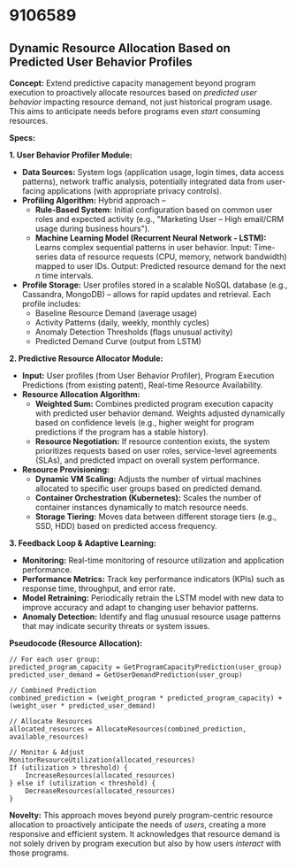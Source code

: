 # 9106589

## Dynamic Resource Allocation Based on Predicted User Behavior Profiles

**Concept:** Extend predictive capacity management beyond program execution to proactively allocate resources based on *predicted user behavior* impacting resource demand, not just historical program usage. This aims to anticipate needs before programs even *start* consuming resources.

**Specs:**

**1. User Behavior Profiler Module:**

*   **Data Sources:** System logs (application usage, login times, data access patterns), network traffic analysis, potentially integrated data from user-facing applications (with appropriate privacy controls).
*   **Profiling Algorithm:** Hybrid approach –
    *   **Rule-Based System:** Initial configuration based on common user roles and expected activity (e.g., "Marketing User – High email/CRM usage during business hours").
    *   **Machine Learning Model (Recurrent Neural Network - LSTM):** Learns complex sequential patterns in user behavior. Input: Time-series data of resource requests (CPU, memory, network bandwidth) mapped to user IDs. Output: Predicted resource demand for the next *n* time intervals.
*   **Profile Storage:**  User profiles stored in a scalable NoSQL database (e.g., Cassandra, MongoDB) – allows for rapid updates and retrieval. Each profile includes:
    *   Baseline Resource Demand (average usage)
    *   Activity Patterns (daily, weekly, monthly cycles)
    *   Anomaly Detection Thresholds (flags unusual activity)
    *   Predicted Demand Curve (output from LSTM)

**2. Predictive Resource Allocator Module:**

*   **Input:** User profiles (from User Behavior Profiler), Program Execution Predictions (from existing patent), Real-time Resource Availability.
*   **Resource Allocation Algorithm:**
    *   **Weighted Sum:** Combines predicted program execution capacity with predicted user behavior demand. Weights adjusted dynamically based on confidence levels (e.g., higher weight for program predictions if the program has a stable history).
    *   **Resource Negotiation:** If resource contention exists, the system prioritizes requests based on user roles, service-level agreements (SLAs), and predicted impact on overall system performance.
*   **Resource Provisioning:**
    *   **Dynamic VM Scaling:** Adjusts the number of virtual machines allocated to specific user groups based on predicted demand.
    *   **Container Orchestration (Kubernetes):**  Scales the number of container instances dynamically to match resource needs.
    *   **Storage Tiering:**  Moves data between different storage tiers (e.g., SSD, HDD) based on predicted access frequency.

**3. Feedback Loop & Adaptive Learning:**

*   **Monitoring:** Real-time monitoring of resource utilization and application performance.
*   **Performance Metrics:** Track key performance indicators (KPIs) such as response time, throughput, and error rate.
*   **Model Retraining:**  Periodically retrain the LSTM model with new data to improve accuracy and adapt to changing user behavior patterns.
*   **Anomaly Detection:** Identify and flag unusual resource usage patterns that may indicate security threats or system issues.

**Pseudocode (Resource Allocation):**

```
// For each user group:
predicted_program_capacity = GetProgramCapacityPrediction(user_group)
predicted_user_demand = GetUserDemandPrediction(user_group)

// Combined Prediction
combined_prediction = (weight_program * predicted_program_capacity) + (weight_user * predicted_user_demand)

// Allocate Resources
allocated_resources = AllocateResources(combined_prediction, available_resources)

// Monitor & Adjust
MonitorResourceUtilization(allocated_resources)
If (utilization > threshold) {
    IncreaseResources(allocated_resources)
} else if (utilization < threshold) {
    DecreaseResources(allocated_resources)
}
```

**Novelty:** This approach moves beyond purely program-centric resource allocation to proactively anticipate the needs of *users*, creating a more responsive and efficient system. It acknowledges that resource demand is not solely driven by program execution but also by how users *interact* with those programs.
